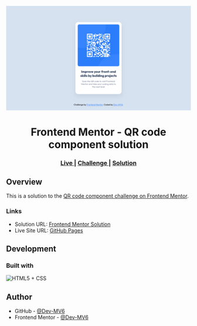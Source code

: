 ![](./screenshot.png)

<h1 align="center">Frontend Mentor - QR code component solution</h1>

<div align="center">
  <h3>
    <a href="https://dev-mv6.github.io/Frontend-Mentor-Challenges/N-Challenges/QR%20code%20component/">
      Live
    </a>
    <span> | </span>
    <a href="https://www.frontendmentor.io/challenges/qr-code-component-iux_sIO_H">
      Challenge
    </a>
   <span> | </span>
    <a href="https://www.frontendmentor.io/solutions/qr-code-component-75joLOfNk_">
      Solution
    </a>
  </h3>
</div>

## Overview

This is a solution to the [QR code component challenge on Frontend Mentor](https://www.frontendmentor.io/challenges/qr-code-component-iux_sIO_H).

### Links

- Solution URL: [Frontend Mentor Solution](https://www.frontendmentor.io/solutions/qr-code-component-75joLOfNk_)
- Live Site URL: [GitHub Pages](https://dev-mv6.github.io/Frontend-Mentor-Challenges/N-Challenges/QR%20code%20component/)

## Development

### Built with

<img src="https://skillicons.dev/icons?i=html,css" title="HTML5 + CSS">

## Author

- GitHub - [@Dev-MV6](https://github.com/Dev-MV6)
- Frontend Mentor - [@Dev-MV6](https://www.frontendmentor.io/profile/Dev-MV6)
